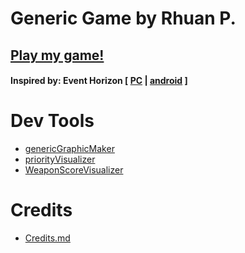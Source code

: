 # Generic Game by Rhuan P.

## [Play my game!](https://Rhuan-P-Dev.github.io/genericGame/html/waveGame.html)

#### Inspired by: Event Horizon [ [PC](https://store.steampowered.com/app/465000/Event_Horizon/) | [android](https://play.google.com/store/apps/details?id=com.ZipasGames.EventHorizon) ]

# Dev Tools

- [genericGraphicMaker](https://github.com/rhuan-p-dev/genericGraphicMaker)
- [priorityVisualizer](https://rhuan-p-dev.github.io/genericGame/html/visualizer.html)
- [WeaponScoreVisualizer](https://rhuan-p-dev.github.io/genericGame/html/weaponScoreVisualizer.html)

# Credits

- [Credits.md](https://github.com/Rhuan-P-Dev/genericGame/tree/master/credits.md)